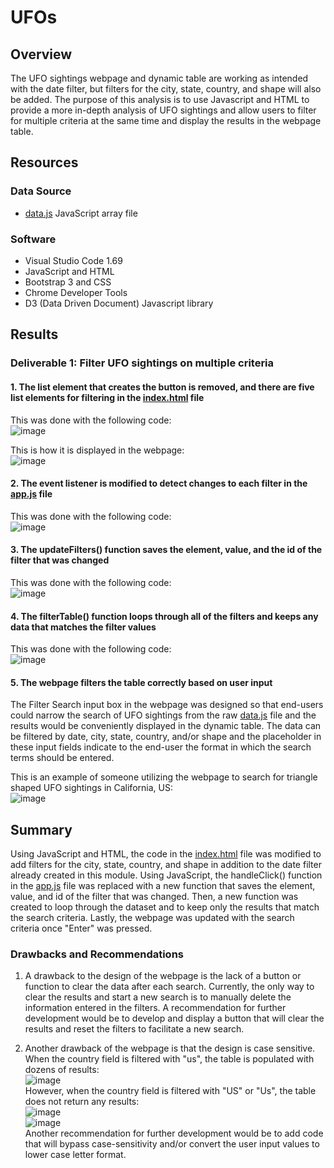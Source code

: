 # UFOs

## Overview
The UFO sightings webpage and dynamic table are working as intended with the date filter, but filters for the city, state, country, and shape will also be added. The purpose of this analysis is to use Javascript and HTML to provide a more in-depth analysis of UFO sightings and allow users to filter for multiple criteria at the same time and display the results in the webpage table. 

## Resources
### Data Source 
- [data.js](https://github.com/lkachury/UFOs/blob/main/static/js/data.js) JavaScript array file

### Software
- Visual Studio Code 1.69
- JavaScript and HTML
- Bootstrap 3 and CSS
- Chrome Developer Tools
- D3 (Data Driven Document) Javascript library

## Results 

### Deliverable 1: Filter UFO sightings on multiple criteria

#### 1. The list element that creates the button is removed, and there are five list elements for filtering in the [index.html](https://github.com/lkachury/UFOs/blob/main/index.html) file 
This was done with the following code: 
<br /> ![image](https://user-images.githubusercontent.com/108038989/189569912-87e1ec12-9415-45d0-ae73-9a99e8219ee7.png)

This is how it is displayed in the webpage: 
<br /> ![image](https://user-images.githubusercontent.com/108038989/189570047-e01bca83-4b5f-4568-8349-6434c25a035a.png)

#### 2. The event listener is modified to detect changes to each filter in the [app.js](https://github.com/lkachury/UFOs/blob/main/static/js/app.js) file
This was done with the following code: 
<br /> ![image](https://user-images.githubusercontent.com/108038989/189570334-484eccc6-3980-4c93-86e7-0d15762c96cb.png)

#### 3. The updateFilters() function saves the element, value, and the id of the filter that was changed
This was done with the following code: 
<br /> ![image](https://user-images.githubusercontent.com/108038989/189570442-f96874a4-91d7-4701-9aac-8b1e99de27fb.png)

#### 4. The filterTable() function loops through all of the filters and keeps any data that matches the filter values
This was done with the following code: 
<br /> ![image](https://user-images.githubusercontent.com/108038989/189570495-6241ae68-2459-463f-a796-8975df5d4cf7.png)

#### 5. The webpage filters the table correctly based on user input

The Filter Search input box in the webpage was designed so that end-users could narrow the search of UFO sightings from the raw [data.js](https://github.com/lkachury/UFOs/blob/main/static/js/data.js) file and the results would be conveniently displayed in the dynamic table. The data can be filtered by date, city, state, country, and/or shape and the placeholder in these input fields indicate to the end-user the format in which the search terms should be entered. 

This is an example of someone utilizing the webpage to search for triangle shaped UFO sightings in California, US:
<br /> ![image](https://user-images.githubusercontent.com/108038989/189578865-8dbc65c2-e6c8-47ff-9032-b400a06e35c5.png)

## Summary 
Using JavaScript and HTML, the code in the [index.html](https://github.com/lkachury/UFOs/blob/main/index.html) file was modified to add filters for the city, state, country, and shape in addition to the date filter already created in this module. Using JavaScript, the handleClick() function in the [app.js](https://github.com/lkachury/UFOs/blob/main/static/js/app.js) file was replaced with a new function that saves the element, value, and id of the filter that was changed. Then, a new function was created to loop through the dataset and to keep only the results that match the search criteria. Lastly, the webpage was updated with the search criteria once "Enter" was pressed.

### Drawbacks and Recommendations 
1. A drawback to the design of the webpage is the lack of a button or function to clear the data after each search. Currently, the only way to clear the results and start a new search is to manually delete the information entered in the filters. A recommendation for further development would be to develop and display a button that will clear the results and reset the filters to facilitate a new search. 

2. Another drawback of the webpage is that the design is case sensitive. When the country field is filtered with "us", the table is populated with dozens of results: 
<br /> ![image](https://user-images.githubusercontent.com/108038989/189575962-88efc830-f2b0-46c6-b02c-5c7891203305.png) <br /> However, when the country field is filtered with "US" or "Us", the table does not return any results: <br /> ![image](https://user-images.githubusercontent.com/108038989/189576272-ac777d21-05a0-471b-b803-c4340209a649.png) <br /> ![image](https://user-images.githubusercontent.com/108038989/189576223-aa3febc5-8fd3-483b-85f5-202ba290e69a.png) <br /> Another recommendation for further development would be to add code that will bypass case-sensitivity and/or convert the user input values to lower case letter format. 
